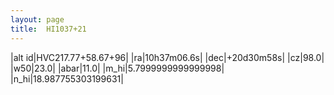```yaml
---
layout: page
title:  HI1037+21
--- 
```

|alt id|HVC217.77+58.67+96|
|ra|10h37m06.6s|
|dec|+20d30m58s|
|cz|98.0|
|w50|23.0|
|abar|11.0|
|m_hi|5.7999999999999998|
|n_hi|18.987755303199631|
